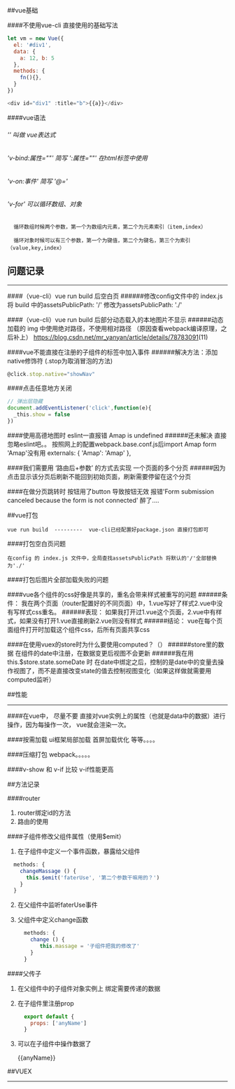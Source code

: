 ##vue基础

####不使用vue-cli 直接使用的基础写法

```javascript
let vm = new Vue({
  el: '#div1',
  data: {
    a: 12, b: 5
  },
  methods: {
    fn(){},
  }
})

<div id="div1" :title="b">{{a}}</div>
```

####vue语法

###### '' 叫做 vue表达式
###### 'v-bind:属性=""' 简写 ':属性=""' 在html标签中使用
###### 'v-on:事件' 简写 '@='
###### 'v-for' 可以循环数组、对象
      循环数组时候两个参数，第一个为数组内元素，第二个为元素索引（item,index）

      循环对象时候可以有三个参数，第一个为键值，第二个为键名，第三个为索引（value,key,index）



## 问题记录

---

####（vue-cli）vue run build 后空白页
######修改config文件中的 index.js 将 build 中的assetsPublicPath: '/' 修改为assetsPublicPath: './'



####（vue-cli）vue run build 后部分动态载入的本地图片不显示
######动态加载的 img 中使用绝对路径，不使用相对路径 （原因查看webpack编译原理，之后补上）
<https://blog.csdn.net/mr_yanyan/article/details/78783091>(11)



####vue不能直接在注册的子组件的标签中加入事件
######解决方法：添加native修饰符 (.stop为取消冒泡的方法)
```javascript
@click.stop.native="showNav"
```



####点击任意地方关闭
```javascript
// 弹出层隐藏
document.addEventListener('click',function(e){
  _this.show = false
})
```



####使用高德地图时 eslint一直报错 Amap is undefined
######还未解决 直接忽略eslint吧。。 按照网上的配置webpack.base.conf.js后import Amap form 'Amap'没有用
  externals: {
    'Amap': 'Amap'
  },



####我们需要用 ‘路由后+参数’ 的方式去实现 一个页面的多个分页
######因为点击显示该分页后刷新不能回到初始页面，刷新需要停留在这个分页



####在做分页跳转时 按钮用了button 导致按钮无效 报错'Form submission canceled because the form is not connected'  醉了....



##vue打包

    vue run build  ---------  vue-cli已经配置好package.json 直接打包即可

####打包空白页问题

    在config 的 index.js 文件中，全局查找assetsPublicPath 将默认的'/'全部替换为'./'

####打包后图片全部加载失败的问题

    



####vue各个组件的css好像是共享的，重名会带来样式被重写的问题
######条件： 我在两个页面（router配置好的不同页面）中，1.vue写好了样式2.vue中没有写样式css重名。
######表现： 如果我打开过1.vue这个页面，2.vue中有样式，如果没有打开1.vue直接刷新2.vue则没有样式
######结论： vue在每个页面组件打开时加载这个组件css，后所有页面共享css


####在使用vuex的store时为什么要使用computed？（）
######store里的数据 在组件的date中注册，在数据变更后视图不会更新
######我在用this.$store.state.someDate 时 在date中绑定之后，控制的是date中的变量去操作视图了，而不是直接改变state的值去控制视图变化（如果这样做就需要用computed监听）





##性能

---

####在vue中， 尽量不要 直接对vue实例上的属性（也就是data中的数据）进行操作，因为每操作一次， vue就会渲染一次。

####按需加载 ui框架局部加载 首屏加载优化 等等。。。。

####压缩打包 webpack。。。。。

####v-show 和 v-if 比较 v-if性能更高



##方法记录

####router

1. router绑定id的方法
2. 路由的使用

####子组件修改父组件属性（使用$emit）

1. 在子组件中定义一个事件函数，暴露给父组件

  ```javascript
    methods: {
      changeMassage () {
        this.$emit('faterUse', '第二个参数干嘛用的？')
      }
    }
  ```

2. 在父组件中监听faterUse事件

    <div @faterUse="change($emit)"></div>

3. 父组件中定义change函数

    ```javascript
      methods: {
        change () {
           this.massage = '子组件把我的修改了'
        }
      }
    ```

####父传子

1. 在父组件中的子组件对象实例上 绑定需要传递的数据

    <child :anyName="this.data"></child>

2. 在子组件里注册prop

    ```javascript
      export default {
        props: ['anyName']
      }
    ```

3. 可以在子组件中操作数据了

    {{anyName}}


##VUEX

---
